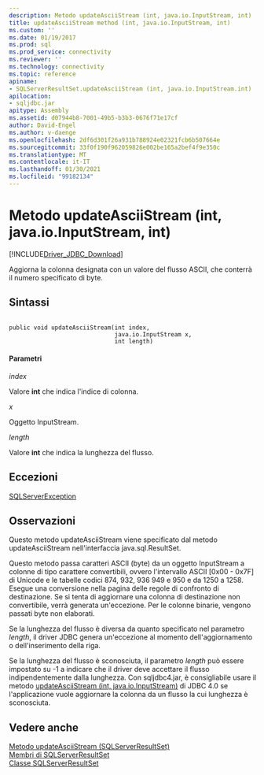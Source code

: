 ```yaml
---
description: Metodo updateAsciiStream (int, java.io.InputStream, int)
title: updateAsciiStream method (int, java.io.InputStream, int)
ms.custom: ''
ms.date: 01/19/2017
ms.prod: sql
ms.prod_service: connectivity
ms.reviewer: ''
ms.technology: connectivity
ms.topic: reference
apiname:
- SQLServerResultSet.updateAsciiStream (int, java.io.InputStream.int)
apilocation:
- sqljdbc.jar
apitype: Assembly
ms.assetid: d07944b8-7001-49b5-b3b3-0676f71e17cf
author: David-Engel
ms.author: v-daenge
ms.openlocfilehash: 2df6d301f26a931b788924e02321fcb6b507664e
ms.sourcegitcommit: 33f0f190f962059826e002be165a2bef4f9e350c
ms.translationtype: MT
ms.contentlocale: it-IT
ms.lasthandoff: 01/30/2021
ms.locfileid: "99182134"
---
```

# <a name="updateasciistream-method-int-javaioinputstream-int"></a>Metodo updateAsciiStream (int, java.io.InputStream, int)
[!INCLUDE[Driver_JDBC_Download](../../../includes/driver_jdbc_download.md)]

  Aggiorna la colonna designata con un valore del flusso ASCII, che conterrà il numero specificato di byte.  
  
## <a name="syntax"></a>Sintassi  
  
```  
  
public void updateAsciiStream(int index,  
                              java.io.InputStream x,  
                              int length)  
```  
  
#### <a name="parameters"></a>Parametri  
 *index*  
  
 Valore **int** che indica l'indice di colonna.  
  
 *x*  
  
 Oggetto InputStream.  
  
 *length*  
  
 Valore **int** che indica la lunghezza del flusso.  
  
## <a name="exceptions"></a>Eccezioni  
 [SQLServerException](../../../connect/jdbc/reference/sqlserverexception-class.md)  
  
## <a name="remarks"></a>Osservazioni  
 Questo metodo updateAsciiStream viene specificato dal metodo updateAsciiStream nell'interfaccia java.sql.ResultSet.  
  
 Questo metodo passa caratteri ASCII (byte) da un oggetto InputStream a colonne di tipo carattere convertibili, ovvero l'intervallo ASCII [0x00 - 0x7F] di Unicode e le tabelle codici 874, 932, 936 949 e 950 e da 1250 a 1258. Esegue una conversione nella pagina delle regole di confronto di destinazione. Se si tenta di aggiornare una colonna di destinazione non convertibile, verrà generata un'eccezione. Per le colonne binarie, vengono passati byte non elaborati.  
  
 Se la lunghezza del flusso è diversa da quanto specificato nel parametro *length*, il driver JDBC genera un'eccezione al momento dell'aggiornamento o dell'inserimento della riga.  
  
 Se la lunghezza del flusso è sconosciuta, il parametro *length* può essere impostato su -1 a indicare che il driver deve accettare il flusso indipendentemente dalla lunghezza. Con sqljdbc4.jar, è consigliabile usare il metodo [updateAsciiStream &#40;int, java.io.InputStream&#41;](../../../connect/jdbc/reference/updateasciistream-method-int-java-io-inputstream.md) di JDBC 4.0 se l'applicazione vuole aggiornare la colonna da un flusso la cui lunghezza è sconosciuta.  
  
## <a name="see-also"></a>Vedere anche  
 [Metodo updateAsciiStream &#40;SQLServerResultSet&#41;](../../../connect/jdbc/reference/updateasciistream-method-sqlserverresultset.md)   
 [Membri di SQLServerResultSet](../../../connect/jdbc/reference/sqlserverresultset-members.md)   
 [Classe SQLServerResultSet](../../../connect/jdbc/reference/sqlserverresultset-class.md)  
  
  
